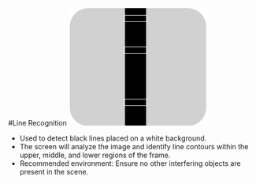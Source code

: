 #Line Recognition
![](img/L1.png)

+ Used to detect black lines placed on a white background.
+ The screen will analyze the image and identify line contours within the upper, middle, and lower regions of the frame.
+ Recommended environment: Ensure no other interfering objects are present in the scene.

